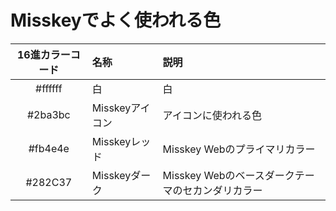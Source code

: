 # Misskeyでよく使われる色

| 16進カラーコード | 名称            | 説明                                              |
|:----------------:|:----------------|:--------------------------------------------------|
| #ffffff          | 白              | 白                                                |
| #2ba3bc          | Misskeyアイコン | アイコンに使われる色                              |
| #fb4e4e          | Misskeyレッド   | Misskey Webのプライマリカラー                     |
| #282C37          | Misskeyダーク   | Misskey Webのベースダークテーマのセカンダリカラー |
